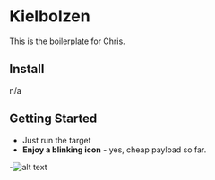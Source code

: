 # Kielbolzen

This is the boilerplate for Chris.

## Install
n/a

## Getting Started
* Just run the target
* **Enjoy a blinking icon** - yes, cheap payload so far.

-![alt text](http://i.imgur.com/WWLYo.gif "Frustrated cat can't believe this is the 12th time he's clicked on an auto-linked README.md URL")